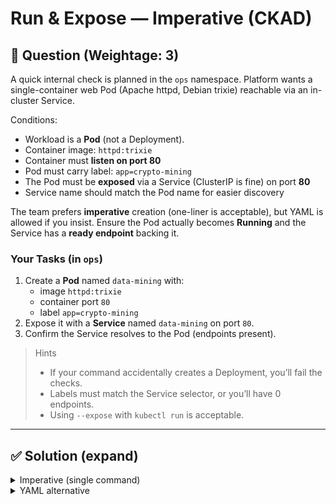 # Run & Expose — Imperative (CKAD)

## 🔹 Question (Weightage: 3)

A quick internal check is planned in the `ops` namespace. Platform wants a single-container web Pod (Apache httpd, Debian trixie) reachable via an in-cluster Service.

Conditions:
- Workload is a **Pod** (not a Deployment).
- Container image: `httpd:trixie`
- Container must **listen on port 80**
- Pod must carry label: `app=crypto-mining`
- The Pod must be **exposed** via a Service (ClusterIP is fine) on port **80**
- Service name should match the Pod name for easier discovery

The team prefers **imperative** creation (one-liner is acceptable), but YAML is allowed if you insist. Ensure the Pod actually becomes **Running** and the Service has a **ready endpoint** backing it.

### Your Tasks (in `ops`)
1. Create a **Pod** named `data-mining` with:
   - image `httpd:trixie`
   - container port `80`
   - label `app=crypto-mining`
2. Expose it with a **Service** named `data-mining` on port `80`.
3. Confirm the Service resolves to the Pod (endpoints present).

> Hints
> - If your command accidentally creates a Deployment, you’ll fail the checks.
> - Labels must match the Service selector, or you’ll have 0 endpoints.
> - Using `--expose` with `kubectl run` is acceptable.

---

## ✅ Solution (expand)

<details>
<summary>Imperative (single command)</summary>

```bash
kubectl -n ops run data-mining \
  --image=httpd:trixie \
  --port=80 \
  --labels=app=crypto-mining \
  --expose \
  --restart=Never
```bash

</details>

<details> <summary>Imperative (two commands)</summary>
```bash
kubectl -n ops run data-mining \
  --image=httpd:trixie \
  --port=80 \
  --labels=app=crypto-mining \
  --restart=Never
```

```bash
kubectl -n ops expose pod data-mining \
  --port=80 \
  --name=data-mining
```
</details>

<details> <summary>YAML alternative</summary>

```yaml
apiVersion: v1
kind: Pod
metadata:
  name: data-mining
  namespace: ops
  labels:
    app: crypto-mining
spec:
  containers:
  - name: httpd
    image: httpd:trixie
    ports:
    - containerPort: 80
---
apiVersion: v1
kind: Service
metadata:
  name: data-mining
  namespace: ops
spec:
  selector:
    app: crypto-mining
  ports:
  - port: 80
    targetPort: 80
```
</details>
